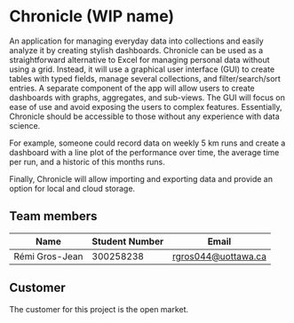 # Chronicle (WIP name)

An application for managing everyday data into collections and easily analyze it by creating stylish dashboards. Chronicle can be used as a straightforward alternative to Excel for managing personal data without using a grid. Instead, it will use a graphical user interface (GUI) to create tables with typed fields, manage several collections, and filter/search/sort entries. A separate component of the app will allow users to create dashboards with graphs, aggregates, and sub-views. The GUI will focus on ease of use and avoid exposing the users to complex features. Essentially, Chronicle should be accessible to those without any experience with data science. 

For example, someone could record data on weekly 5 km runs and create a dashboard with a line plot of the performance over time, the average time per run, and a historic of this months runs. 

Finally, Chronicle will allow importing and exporting data and provide an option for local and cloud storage.

## Team members

| Name           | Student Number | Email               |
| -------------- | -------------- | ------------------- |
| Rémi Gros-Jean | 300258238      | rgros044@uottawa.ca |

## Customer

The customer for this project is the open market.
